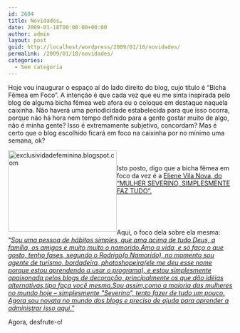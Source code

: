 ```yaml
---
id: 2604
title: Novidades…
date: 2009-01-18T00:00:00+00:00
author: admin
layout: post
guid: http://localhost/wordpress/2009/01/18/novidades/
permalink: /2009/01/18/novidades/
categories:
  - Sem categoria
---
```

Hoje vou inaugurar o espaço aí do lado direito do blog, cujo título é “Bicha Fêmea em Foco”. A intenção é que cada vez que eu me sinta inspirada pelo blog de alguma bicha fêmea web afora eu o coloque em destaque naquela caixinha. Não haverá uma periodicidade estabelecida para que isso ocorra, porque não há hora nem tempo definido para a gente gostar muito de algo, não é minha gente? Isso é extremamente subjetivo, concordam? Mas é certo que o blog escolhido ficará em foco na caixinha por no mínimo uma semana, ok? 

[<img title="exclusividadefeminina.blogspot.com" style="display:inline;margin-left:0;margin-right:0;border-width:0;" height="182" alt="exclusividadefeminina.blogspot.com" src="http://www.trololodemulher.com.br/blog/wp-content/uploads/2009/01/mulherseverina-thumb.jpg" width="244" align="left" border="0" />](http://www.trololodemulher.com.br/blog/wp-content/uploads/2009/01/mulherseverina.jpg) 

&#160;

Isto posto, digo que a bicha fêmea em foco da vez é a <a href="http://mulherseverino-faztudo.blogspot.com/" target="_blank">Eliene Vila Nova, do “MULHER SEVERINO, SIMPLESMENTE FAZ TUDO”.</a>

&#160;

&#160;

Aqui, o foco dela sobre ela mesma: “_<a href="http://mulherseverino-faztudo.blogspot.com/" target="_blank">Sou uma pessoa de hábitos simples, que ama acima de tudo Deus, a família, os amigos e muito,muito o namorido.Amo a vida, e só faço o que gosto, tenho fases, segundo o Rodrigo(o Namorido), no momento sou agente de turismo, bordadeira, photoshopeira(ele me deu esse nome porque estou aprendendo a usar o programa), e estou simplesmente apaixonada pelos blogs de decoração, principalmente os que dão idéias alternativas,tipo faça você mesma.Sou assim,como a maioria das mulheres no mundo hoje &#8211; simplesmente "Severino", tento fazer de tudo um pouco. Agora sou novata no mundo dos blogs e preciso de ajuda para aprender a administrar isso aqui.”</a>_

Agora, desfrute-o!
